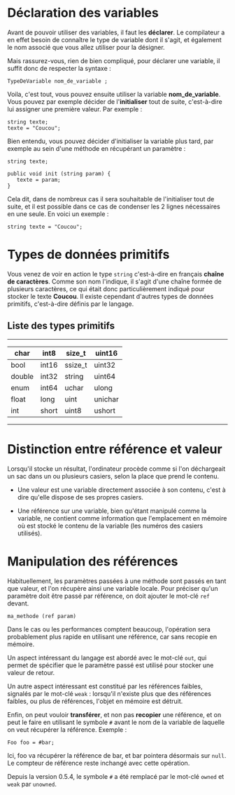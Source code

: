 # Déclaration des variables
Avant de pouvoir utiliser des variables, il faut les **déclarer**. Le compilateur a en effet besoin de connaître le type de variable dont il s'agit, et également le nom associé que vous allez utiliser pour la désigner.

Mais rassurez-vous, rien de bien compliqué, pour déclarer une variable, il suffit donc de respecter la syntaxe :

```vala
TypeDeVariable nom_de_variable ;
```

Voila, c'est tout, vous pouvez ensuite utiliser la variable **nom_de_variable**. Vous pouvez par exemple décider de l'**initialiser** tout de suite, c'est-à-dire lui assigner une première valeur. Par exemple :

```vala
string texte;
texte = "Coucou";
```
Bien entendu, vous pouvez décider d'initialiser la variable plus tard, par exemple au sein d'une méthode en récupérant un paramètre :

```vala
string texte;

public void init (string param) {
   texte = param;
}
```
Cela dit, dans de nombreux cas il sera souhaitable de l'initialiser tout de suite, et il est possible dans ce cas de condenser les 2 lignes nécessaires en une seule. En voici un exemple :

```vala
string texte = "Coucou";
```

# Types de données primitifs

Vous venez de voir en action le type `string`  c'est-à-dire en français **chaîne de caractères**. Comme son nom l'indique, il s'agit d'une chaîne formée de plusieurs caractères, ce qui était donc particulièrement indiqué pour stocker le texte **Coucou**. Il existe cependant d'autres types de données primitifs, c'est-à-dire définis par le langage.

## Liste des types primitifs
---
| char 	    | int8        | size_t      | uint16      |
|----------	|-----------	|-----------	|-----------	|
| bool    	| int16      	| ssize_t    	| uint32 	    |
| double   	| int32     	| string     	| uint64      |
| enum    	| int64      	| uchar     	| ulong      	|
| float   	| long      	| uint       	| unichar   	|
| int   	  | short     	| uint8     	| ushort    	|
---

# Distinction entre référence et valeur

Lorsqu'il stocke un résultat, l'ordinateur procède comme si l'on déchargeait un sac dans un ou plusieurs casiers, selon la place que prend le contenu.

* Une valeur est une variable directement associée à son contenu, c'est à dire qu'elle dispose de ses propres casiers.

* Une référence sur une variable, bien qu'étant manipulé comme la variable, ne contient comme information que l'emplacement en mémoire où est stocké le contenu de la variable (les numéros des casiers utilisés).

# Manipulation des références

Habituellement, les paramètres passées à une méthode sont passés en tant que valeur, et l'on récupère ainsi une variable locale. Pour préciser qu'un paramètre doit être passé par référence, on doit ajouter le mot-clé `ref` devant.

```vala
ma_methode (ref param)
```

Dans le cas ou les performances comptent beaucoup, l'opération sera probablement plus rapide en utilisant une référence, car sans recopie en mémoire.

Un aspect intéressant du langage est abordé avec le mot-clé `out`, qui permet de spécifier que le paramètre passé est utilisé pour stocker une valeur de retour.

Un autre aspect intéressant est constitué par les références faibles, signalés par le mot-clé `weak` : lorsqu'il n'existe plus que des références faibles, ou plus de références, l'objet en mémoire est détruit.

Enfin, on peut vouloir **transférer**, et non pas **recopier** une référence, et on peut le faire en utilisant le symbole `#` avant le nom de la variable de laquelle on veut récupérer la référence. Exemple :

```vala
Foo foo = #bar;
```

Ici, foo va récupérer la référence de bar, et bar pointera désormais sur `null`. Le compteur de référence reste inchangé avec cette opération.

Depuis la version 0.5.4, le symbole `#` a été remplacé par le mot-clé `owned` et `weak` par `unowned`.
